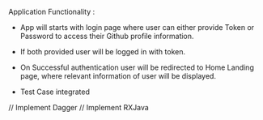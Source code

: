 Application Functionality :

- App will starts with login page where user can either provide Token or Password
  to access their Github profile information.

- If both provided user will be logged in with token.

- On Successful authentication user will be redirected to Home Landing page, where relevant
  information of user will be displayed.

- Test Case integrated


// Implement Dagger
// Implement RXJava